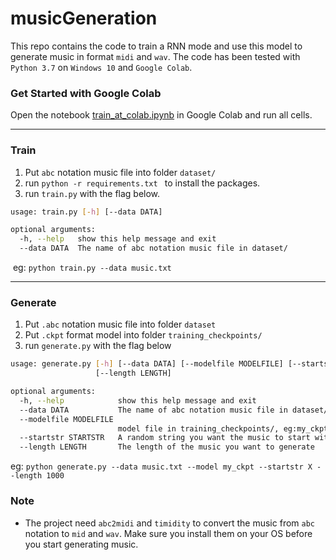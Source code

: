 # musicGeneration

This repo contains the code to train a RNN mode and use this model to generate music in format `midi` and `wav`. The code has been tested with `Python 3.7` on `Windows 10` and `Google Colab`.

### Get Started with Google Colab
Open the notebook [train_at_colab.ipynb](https://colab.research.google.com/github/liuyunhaozz/musicGeneration/blob/master/train_at_colab.ipynb) in Google Colab and run all cells.

---

### Train

1. Put `abc` notation music file into folder `dataset/`
2. run `python -r requirements.txt ` to install the packages.
3. run `train.py` with the flag below.

```sh
usage: train.py [-h] [--data DATA]

optional arguments:
  -h, --help   show this help message and exit
  --data DATA  The name of abc notation music file in dataset/
```

​	eg:  `python train.py --data music.txt`

---

### Generate

1. Put `.abc` notation music file into folder `dataset`
2. Put `.ckpt` format model into folder `training_checkpoints/`
3. run `generate.py` with the flag below

```sh
usage: generate.py [-h] [--data DATA] [--modelfile MODELFILE] [--startstr STARTSTR]
                   [--length LENGTH]

optional arguments:
  -h, --help            show this help message and exit
  --data DATA           The name of abc notation music file in dataset/
  --modelfile MODELFILE
                        model file in training_checkpoints/, eg:my_ckpt
  --startstr STARTSTR   A random string you want the music to start with
  --length LENGTH       The length of the music you want to generate
```

eg: `python generate.py --data music.txt --model my_ckpt --startstr X --length 1000`

### Note

- The project need `abc2midi` and `timidity` to convert the music from `abc` notation to `mid` and `wav`. Make sure you install them on your OS before you start generating music. 








